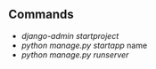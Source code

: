 ## Commands
- _django-admin startproject_ <name>
- _python manage.py startapp_ name
- _python manage.py runserver_ 


